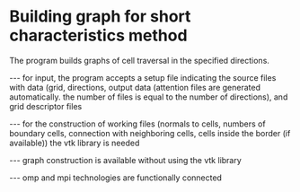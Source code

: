 # Building graph for short characteristics method

The program builds graphs of cell traversal in the specified directions.

--- for input, the program accepts a setup file indicating the source files with data 
(grid, directions, 
output data (attention files are generated automatically. the number of files is equal to the number of directions),
and grid descriptor files

--- for the construction of working files (normals to cells, numbers of boundary cells, connection with neighboring cells, cells inside the border (if available)) the vtk library is needed

--- graph construction is available without using the vtk library

--- omp and mpi technologies are functionally connected